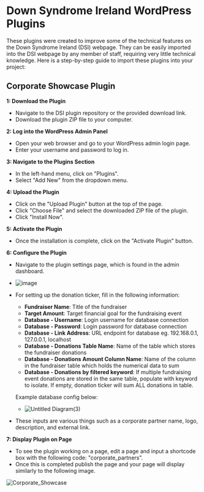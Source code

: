 # Down Syndrome Ireland WordPress Plugins
These plugins were created to improve some of the technical features on the Down Syndrome Ireland (DSI) webpage. They can be easily imported into the DSI webpage by any member of staff, requiring very little technical knowledge. Here is a step-by-step guide to import these plugins into your project:

## Corporate Showcase Plugin

**1: Download the Plugin**
- Navigate to the DSI plugin repository or the provided download link.
- Download the plugin ZIP file to your computer.

**2: Log into the WordPress Admin Panel**
- Open your web browser and go to your WordPress admin login page.
- Enter your username and password to log in.
  
**3: Navigate to the Plugins Section**
- In the left-hand menu, click on "Plugins".
- Select "Add New" from the dropdown menu.
  
**4: Upload the Plugin**
- Click on the "Upload Plugin" button at the top of the page.
- Click "Choose File" and select the downloaded ZIP file of the plugin.
- Click "Install Now".
  
**5: Activate the Plugin**
- Once the installation is complete, click on the "Activate Plugin" button.
  
**6: Configure the Plugin**
- Navigate to the plugin settings page, which is found in the admin dashboard.
- ![image](https://github.com/user-attachments/assets/ec92cafd-a10f-496d-bc8e-63cfbf451815)
- For setting up the donation ticker, fill in the following information:
    - **Fundraiser Name**: Title of the fundraiser
    - **Target Amount**: Target financial goal for the fundraising event
    - **Database - Username**: Login username for database connection
    - **Database - Password**: Login password for database connection
    - **Database - Link Address**: URL endpoint for database eg. 192.168.0.1, 127.0.0.1, localhost
    - **Database - Donations Table Name**: Name of the table which stores the fundraiser donations
    - **Database - Donations Amount Column Name**: Name of the column in the fundraiser table which holds the numerical data to sum
    - **Database - Donations by filtered keyword**: If multiple fundraising event donations are stored in the same table, populate with keyword to isolate. If empty, donation ticker will sum ALL donations in table.

    Example database config below:
     - ![Untitled Diagram(3)](https://github.com/user-attachments/assets/c8279615-6e64-4275-be3c-a1c756719790)




- These inputs are various things such as a corporate partner name, logo, description, and external link.

**7: Display Plugin on Page**
- To see the plugin working on a page, edit a page and input a shortcode box with the following code: "corporate_partners".
- Once this is completed publish the page and your page will display similarly to the following image.

![Corporate_Showcase](https://github.com/user-attachments/assets/ee971335-3afe-4aba-81e2-141701a32fdb)
